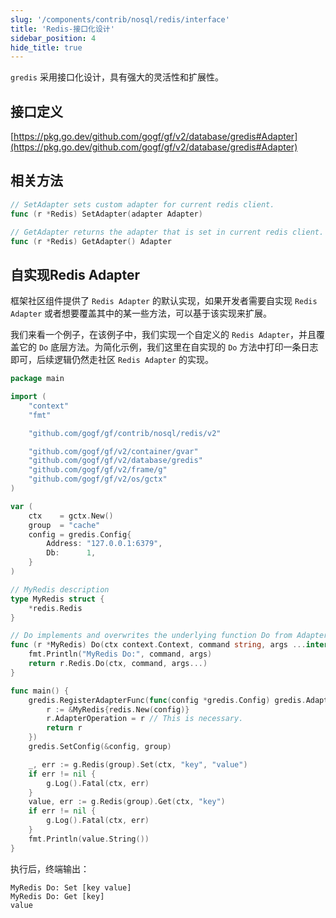 ```yaml
---
slug: '/components/contrib/nosql/redis/interface'
title: 'Redis-接口化设计'
sidebar_position: 4
hide_title: true
---
```


`gredis` 采用接口化设计，具有强大的灵活性和扩展性。

## 接口定义

[https://pkg.go.dev/github.com/gogf/gf/v2/database/gredis#Adapter](https://pkg.go.dev/github.com/gogf/gf/v2/database/gredis#Adapter)

## 相关方法

```go
// SetAdapter sets custom adapter for current redis client.
func (r *Redis) SetAdapter(adapter Adapter)

// GetAdapter returns the adapter that is set in current redis client.
func (r *Redis) GetAdapter() Adapter
```

## 自实现Redis Adapter

框架社区组件提供了 `Redis Adapter` 的默认实现，如果开发者需要自实现 `Redis Adapter` 或者想要覆盖其中的某一些方法，可以基于该实现来扩展。

我们来看一个例子，在该例子中，我们实现一个自定义的 `Redis Adapter`，并且覆盖它的 `Do` 底层方法。为简化示例，我们这里在自实现的 `Do` 方法中打印一条日志即可，后续逻辑仍然走社区 `Redis Adapter` 的实现。

```go
package main

import (
    "context"
    "fmt"

    "github.com/gogf/gf/contrib/nosql/redis/v2"

    "github.com/gogf/gf/v2/container/gvar"
    "github.com/gogf/gf/v2/database/gredis"
    "github.com/gogf/gf/v2/frame/g"
    "github.com/gogf/gf/v2/os/gctx"
)

var (
    ctx    = gctx.New()
    group  = "cache"
    config = gredis.Config{
        Address: "127.0.0.1:6379",
        Db:      1,
    }
)

// MyRedis description
type MyRedis struct {
    *redis.Redis
}

// Do implements and overwrites the underlying function Do from Adapter.
func (r *MyRedis) Do(ctx context.Context, command string, args ...interface{}) (*gvar.Var, error) {
    fmt.Println("MyRedis Do:", command, args)
    return r.Redis.Do(ctx, command, args...)
}

func main() {
    gredis.RegisterAdapterFunc(func(config *gredis.Config) gredis.Adapter {
        r := &MyRedis{redis.New(config)}
        r.AdapterOperation = r // This is necessary.
        return r
    })
    gredis.SetConfig(&config, group)

    _, err := g.Redis(group).Set(ctx, "key", "value")
    if err != nil {
        g.Log().Fatal(ctx, err)
    }
    value, err := g.Redis(group).Get(ctx, "key")
    if err != nil {
        g.Log().Fatal(ctx, err)
    }
    fmt.Println(value.String())
}
```

执行后，终端输出：

```
MyRedis Do: Set [key value]
MyRedis Do: Get [key]
value
```